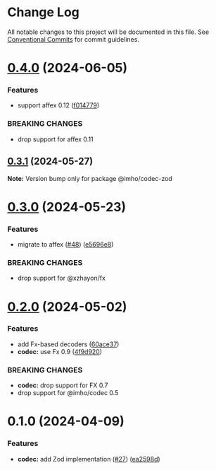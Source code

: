 # Change Log

All notable changes to this project will be documented in this file.
See [Conventional Commits](https://conventionalcommits.org) for commit guidelines.

# [0.4.0](https://github.com/xzhayon/imho/compare/@imho/codec-zod@0.3.1...@imho/codec-zod@0.4.0) (2024-06-05)


### Features

* support affex 0.12 ([f014779](https://github.com/xzhayon/imho/commit/f014779007abf2cb82a35170cd57d25ef35ed06f))


### BREAKING CHANGES

* drop support for affex 0.11





## [0.3.1](https://github.com/xzhayon/imho/compare/@imho/codec-zod@0.3.0...@imho/codec-zod@0.3.1) (2024-05-27)

**Note:** Version bump only for package @imho/codec-zod





# [0.3.0](https://github.com/xzhayon/imho/compare/@imho/codec-zod@0.2.0...@imho/codec-zod@0.3.0) (2024-05-23)


### Features

* migrate to affex ([#48](https://github.com/xzhayon/imho/issues/48)) ([e5696e8](https://github.com/xzhayon/imho/commit/e5696e80877e81122fa385a92a23a59383b422f7))


### BREAKING CHANGES

* drop support for @xzhayon/fx





# [0.2.0](https://github.com/xzhavilla/imho/compare/@imho/codec-zod@0.1.0...@imho/codec-zod@0.2.0) (2024-05-02)


### Features

* add Fx-based decoders ([60ace37](https://github.com/xzhavilla/imho/commit/60ace37f0eb30b66f28ea5fcc124d4314ee8476c))
* **codec:** use Fx 0.9 ([4f9d920](https://github.com/xzhavilla/imho/commit/4f9d92065aa912d72c3e83da17b538c6c73235d3))


### BREAKING CHANGES

* **codec:** drop support for FX 0.7
* drop support for @imho/codec 0.5





# 0.1.0 (2024-04-09)


### Features

* **codec:** add Zod implementation ([#27](https://github.com/xzhavilla/imho/issues/27)) ([ea2598d](https://github.com/xzhavilla/imho/commit/ea2598d5f1ede9282b76be8a452a5bb2779179ee))

